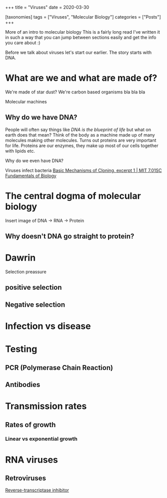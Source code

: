 +++
title = "Viruses"
date = 2020-03-30

[taxonomies]
tags = ["Viruses", "Molecular Biology"]
categories = ["Posts"]
+++

More of an intro to molecular biology
This is a fairly long read I've written it in such a way that you can jump between sections easily and get the info you care about :)

Before we talk about viruses let's start our earlier. The story starts with DNA.

<!-- more -->

# What are we and what are made of?

We're made of star dust? We're carbon based organisms bla bla bla

Molecular machines

## Why do we have DNA?
People will often say things like _DNA is the blueprint of life_ but what on earth does that mean?
Think of the body as a machine made up of many molecules making other molecules.
Turns out proteins are very important for life. Proteins are our enzymes, they make up most of our cells together with lipids etc.

Why do we even have DNA?

Viruses infect bacteria [Basic Mechanisms of Cloning, excerpt 1 | MIT 7.01SC Fundamentals of Biology][2]

# The central dogma of molecular biology
Insert image of DNA -> RNA -> Protein


## Why doesn't DNA go straight to protein?

# Dawrin

Selection preassure

## positive selection

## Negative selection

# Infection vs disease

# Testing

## PCR (Polymerase Chain Reaction)

## Antibodies

# Transmission rates


## Rates of growth
### Linear vs exponential growth

# RNA viruses

## Retroviruses
 [Reverse-transcriptase inhibitor][1]

[1]: ]https://en.wikipedia.org/wiki/Reverse-transcriptase_inhibitor
[2]: https://www.youtube.com/watch?v=CdAgzk5tQhs&list=PLF83B8D8C87426E44&index=19
